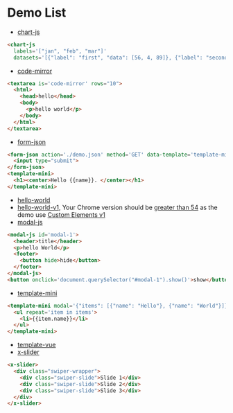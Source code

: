 # Demo List
* [chart-js](https://zhoukekestar.github.io/webcomponents/components/chart-js/demo.html)
```html
<chart-js
  labels='["jan", "feb", "mar"]'
  datasets='[{"label": "first", "data": [56, 4, 89]}, {"label": "second", "data": [89, 60, 12]}, {"label": "third", "data": [50, 80, 50]}, {"label": "4th", "data": [60, 20, 60]}]'></chart-js>
```

* [code-mirror](https://zhoukekestar.github.io/webcomponents/components/code-mirror/demo.html)
```html
<textarea is='code-mirror' rows="10">
  <html>
    <head>hello</head>
    <body>
      <p>hello world</p>
    </body>
  </html>
</textarea>
```

* [form-json](https://zhoukekestar.github.io/webcomponents/components/form-json/demo.html)
```html
<form-json action='./demo.json' method='GET' data-template='template-mini' auto>
  <input type="submit">
</form-json>
<template-mini>
  <h1><center>Hello {{name}}. </center></h1>
</template-mini>
```

* [hello-world](https://zhoukekestar.github.io/webcomponents/components/hello-world/demo.html)
* [hello-world-v1](https://zhoukekestar.github.io/webcomponents/components/hello-world-v1/demo.html), Your Chrome version should be [greater than 54](http://caniuse.com/#search=Custom%20Elements%20v1) as the demo use [Custom Elements v1](https://developers.google.com/web/fundamentals/getting-started/primers/customelements)
* [modal-js](https://zhoukekestar.github.io/webcomponents/components/modal-js/demo.html)
```html
<modal-js id='modal-1'>
  <header>title</header>
  <p>hello World</p>
  <footer>
    <button hide>hide</button>
  </footer>
</modal-js>
<button onclick='document.querySelector("#modal-1").show()'>show</button>
```

* [template-mini](https://zhoukekestar.github.io/webcomponents/components/template-mini/demo.html)
```html
<template-mini modal='{"items": [{"name": "Hello"}, {"name": "World"}]}'>
  <ul repeat='item in items'>
    <li>{{item.name}}</li>
  </ul>
</template-mini>
```
* [template-vue](https://zhoukekestar.github.io/webcomponents/components/template-vue/demo.html)
* [x-slider](https://zhoukekestar.github.io/webcomponents/components/x-slider/demo.html)
```html
<x-slider>
  <div class="swiper-wrapper">
    <div class="swiper-slide">Slide 1</div>
    <div class="swiper-slide">Slide 2</div>
    <div class="swiper-slide">Slide 3</div>
  </div>
</x-slider>
```
